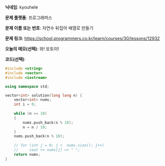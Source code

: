 **닉네임**: kyouhele	

**문제 플랫폼**: 프로그래머스

**문제 이름 또는 번호**: 자연수 뒤집어 배열로 만들기

**문제 링크**: https://school.programmers.co.kr/learn/courses/30/lessons/12932

**오늘의 메모(선택)**: 와! 또토이!

**코드(선택)**:

``` c++
#include <string>
#include <vector>
#include <iostream>

using namespace std;

vector<int> solution(long long n) {
    vector<int> nums;
    int i = 0;
    
    while (n >= 10)
    {
        nums.push_back(n % 10);
        n = n / 10;
    }
    nums.push_back(n % 10);
       
    // for (int j = 0; j <  nums.size(); j++)
    //     cout << nums[j] << " ";
    return nums;
}

```
